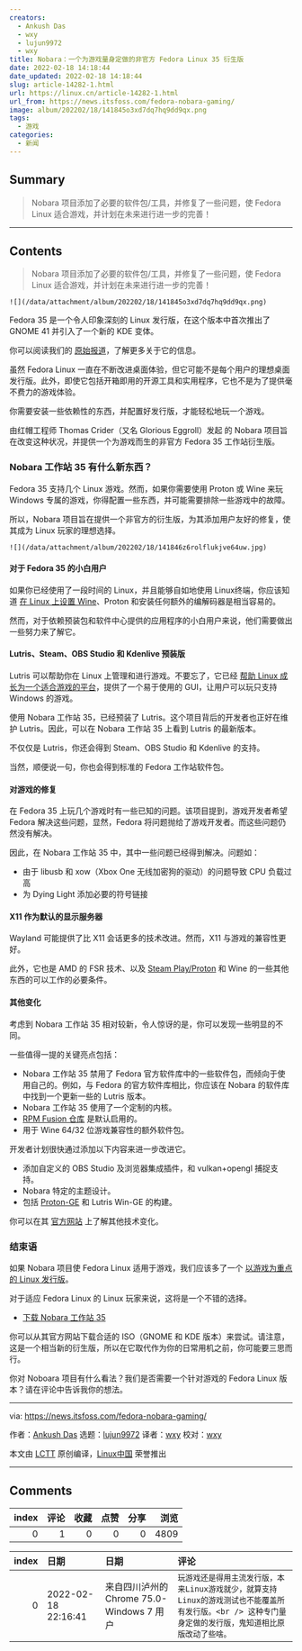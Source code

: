 ```yaml
---
creators:
  - Ankush Das
  - wxy
  - lujun9972
  - wxy
title: Nobara：一个为游戏量身定做的非官方 Fedora Linux 35 衍生版
date: 2022-02-18 14:18:44
date_updated: 2022-02-18 14:18:44
slug: article-14282-1.html
url: https://linux.cn/article-14282-1.html
url_from: https://news.itsfoss.com/fedora-nobara-gaming/
image: album/202202/18/141845o3xd7dq7hq9dd9qx.png
tags:
  - 游戏
categories:
  - 新闻
---
```


## Summary

> Nobara 项目添加了必要的软件包/工具，并修复了一些问题，使 Fedora Linux 适合游戏，并计划在未来进行进一步的完善！

***

<!-- more -->

## Contents

> 
> Nobara 项目添加了必要的软件包/工具，并修复了一些问题，使 Fedora Linux 适合游戏，并计划在未来进行进一步的完善！
> 
> 
> 

`![](/data/attachment/album/202202/18/141845o3xd7dq7hq9dd9qx.png)`

Fedora 35 是一个令人印象深刻的 Linux 发行版，在这个版本中首次推出了 GNOME 41 并引入了一个新的 KDE 变体。

你可以阅读我们的 [原始报道](https://news.itsfoss.com/fedora-35-release/)，了解更多关于它的信息。

虽然 Fedora Linux 一直在不断改进桌面体验，但它可能不是每个用户的理想桌面发行版。此外，即使它包括开箱即用的开源工具和实用程序，它也不是为了提供毫不费力的游戏体验。

你需要安装一些依赖性的东西，并配置好发行版，才能轻松地玩一个游戏。

由红帽工程师 Thomas Crider（又名 Glorious Eggroll）发起 的 Nobara 项目旨在改变这种状况，并提供一个为游戏而生的非官方 Fedora 35 工作站衍生版。

### Nobara 工作站 35 有什么新东西？

Fedora 35 支持几个 Linux 游戏。然而，如果你需要使用 Proton 或 Wine 来玩 Windows 专属的游戏，你得配置一些东西，并可能需要排除一些游戏中的故障。

所以，Nobara 项目旨在提供一个非官方的衍生版，为其添加用户友好的修复，使其成为 Linux 玩家的理想选择。

`![](/data/attachment/album/202202/18/141846z6rolflukjve64uw.jpg)`

#### 对于 Fedora 35 的小白用户

如果你已经使用了一段时间的 Linux，并且能够自如地使用 Linux终端，你应该知道 [在 Linux 上设置 Wine](https://itsfoss.com/use-windows-applications-linux/)、Proton 和安装任何额外的编解码器是相当容易的。

然而，对于依赖预装包和软件中心提供的应用程序的小白用户来说，他们需要做出一些努力来了解它。

#### Lutris、Steam、OBS Studio 和 Kdenlive 预装版

Lutris 可以帮助你在 Linux 上管理和进行游戏。不要忘了，它已经 [帮助 Linux 成长为一个适合游戏的平台](https://news.itsfoss.com/lutris-creator-interview/)，提供了一个易于使用的 GUI，让用户可以玩只支持 Windows 的游戏。

使用 Nobara 工作站 35，已经预装了 Lutris。这个项目背后的开发者也正好在维护 Lutris。因此，可以在 Nobara 工作站 35 上看到 Lutris 的最新版本。

不仅仅是 Lutris，你还会得到 Steam、OBS Studio 和 Kdenlive 的支持。

当然，顺便说一句，你也会得到标准的 Fedora 工作站软件包。

#### 对游戏的修复

在 Fedora 35 上玩几个游戏时有一些已知的问题。该项目提到，游戏开发者希望 Fedora 解决这些问题，显然，Fedora 将问题抛给了游戏开发者。而这些问题仍然没有解决。

因此，在 Nobara 工作站 35 中，其中一些问题已经得到解决。问题如：

* 由于 libusb 和 xow（Xbox One 无线加密狗的驱动）的问题导致 CPU 负载过高
* 为 Dying Light 添加必要的符号链接

#### X11 作为默认的显示服务器

Wayland 可能提供了比 X11 会话更多的技术改进。然而，X11 与游戏的兼容性更好。

此外，它也是 AMD 的 FSR 技术、以及 [Steam Play/Proton](https://itsfoss.com/steam-play/) 和 Wine 的一些其他东西的可以工作的必要条件。

#### 其他变化

考虑到 Nobara 工作站 35 相对较新，令人惊讶的是，你可以发现一些明显的不同。

一些值得一提的关键亮点包括：

* Nobara 工作站 35 禁用了 Fedora 官方软件库中的一些软件包，而倾向于使用自己的。例如，与 Fedora 的官方软件库相比，你应该在 Nobara 的软件库中找到一个更新一些的 Lutris 版本。
* Nobara 工作站 35 使用了一个定制的内核。
* [RPM Fusion 仓库](https://itsfoss.com/fedora-third-party-repos/) 是默认启用的。
* 用于 Wine 64/32 位游戏兼容性的额外软件包。

开发者计划很快通过添加以下内容来进一步改进它。

* 添加自定义的 OBS Studio 及浏览器集成插件，和 vulkan+opengl 捕捉支持。
* Nobara 特定的主题设计。
* 包括 [Proton-GE](https://github.com/GloriousEggroll/proton-ge-custom) 和 Lutris Win-GE 的构建。

你可以在其 [官方网站](https://nobaraproject.org/) 上了解其他技术变化。

### 结束语

如果 Nobara 项目使 Fedora Linux 适用于游戏，我们应该多了一个 [以游戏为重点的 Linux 发行版](https://itsfoss.com/linux-gaming-distributions/)。

对于适应 Fedora Linux 的 Linux 玩家来说，这将是一个不错的选择。

* [下载 Nobara 工作站 35](https://nobaraproject.org/)

你可以从其官方网站下载合适的 ISO（GNOME 和 KDE 版本）来尝试。请注意，这是一个相当新的衍生版，所以在它取代作为你的日常用机之前，你可能要三思而行。

你对 Noboara 项目有什么看法？我们是否需要一个针对游戏的 Fedora Linux 版本？请在评论中告诉我你的想法。

---

via: <https://news.itsfoss.com/fedora-nobara-gaming/>

作者：[Ankush Das](https://news.itsfoss.com/author/ankush/) 选题：[lujun9972](https://github.com/lujun9972) 译者：[wxy](https://github.com/wxy) 校对：[wxy](https://github.com/wxy)

本文由 [LCTT](https://github.com/LCTT/TranslateProject) 原创编译，[Linux中国](https://linux.cn/) 荣誉推出

***

## Comments


|   index |   评论 |   收藏 |   点赞 |   分享 |   浏览 |
|--------:|-------:|-------:|-------:|-------:|-------:|
|       0 |      1 |      0 |      0 |      0 |   4809 |

|   index | 日期                | 日期                                      | 评论                                                                                                                                                    |
|--------:|:--------------------|:------------------------------------------|:--------------------------------------------------------------------------------------------------------------------------------------------------------|
|       0 | 2022-02-18 22:16:41 | 来自四川泸州的 Chrome 75.0-Windows 7 用户 | `玩游戏还是得用主流发行版，本来Linux游戏就少，就算支持Linux的游戏测试也不能覆盖所有发行版。<br /> 这种专门量身定做的发行版，鬼知道相比原版改动了些啥。` |
